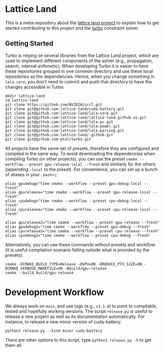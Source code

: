 # Lattice Land

This is a meta-repository about the [lattice land project](https://github.com/lattice-land) to explain how to get started contributing to this project and the [turbo](https://github.com/ptal/turbo/) constraint solver.

## Getting Started

Turbo is relying on several libraries from the Lattice Land project, which are used to implement different components of the solver (e.g., propagation, search, interval arithmetic).
When developing Turbo it is easier to have these repositories grouped in one common directory and use these _local repositories_ as the dependencies.
Hence, when you change something in `lala-core`, you don't need to commit and push that directory to have the changes accessible in Turbo.

```
mkdir lattice-land
cd lattice-land
git clone https://github.com/NVIDIA/cccl.git
git clone git@github.com:lattice-land/cuda-battery.git
git clone git@github.com:lattice-land/lala-core.git
git clone git@github.com:lattice-land/lattice-land.github.io.git
git clone git@github.com:lattice-land/lala-pc.git
git clone git@github.com:lattice-land/lala-power.git
git clone git@github.com:lattice-land/lala-parsing.git
git clone git@github.com:lattice-land/.github.git
git clone git@github.com:ptal/turbo.git
```

All projects have the same set of presets, therefore they are configured and compiled in the same way.
To avoid downloading the dependencies when compiling Turbo (or other projects), you can use the preset `cmake --workflow --preset gpu-release-local --fresh` and similarly for the others (appending `-local` to the preset).
For convenience, you can set up a bunch of aliases in your `.bashrc`:

```
alias gpudebug="time cmake --workflow --preset gpu-debug-local --fresh"
alias gpurelease="time cmake --workflow --preset gpu-release-local --fresh"
alias cpudebug="time cmake --workflow --preset cpu-debug-local --fresh"
alias cpurelease="time cmake --workflow --preset cpu-release-local --fresh"

alias gpurelease2="time cmake --workflow --preset gpu-release --fresh"
alias gpudebug2="time cmake --workflow --preset gpu-debug --fresh"
alias cpurelease2="time cmake --workflow --preset cpu-release --fresh"
alias cpudebug2="time cmake --workflow --preset cpu-debug --fresh"
```

Alternatively, you can use these commands without presets and workflow (it is useful compilation scenario falling outside what is provided by the presets):

```
cmake -DCMAKE_BUILD_TYPE=Release -DGPU=ON -DREDUCE_PTX_SIZE=ON -DCMAKE_VERBOSE_MAKEFILE=ON -Bbuild/gpu-release
cmake --build build/gpu-release
```

# Development Workflow

We always work on `main`, and use tags (e.g., `v1.1.0`) to point to compilable, tested and hopefully working versions.
The script `release.py` is useful to release a new project as well as its documentation automatically.
For instance, to release a new minor version of cuda-battery:

```
python3 release.py --kind minor cuda-battery
```

There are other options to this script, type `python3 release.py -h` to get them all.
